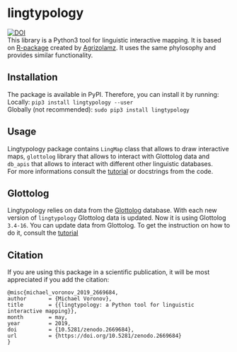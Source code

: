 # lingtypology
[![DOI](https://zenodo.org/badge/DOI/10.5281/zenodo.2669684.svg)](https://doi.org/10.5281/zenodo.2669684)  
This library is a Python3 tool for linguistic interactive mapping.
It is based on [R-package](https://github.com/ropensci/lingtypology) created by [Agrizolamz](https://github.com/agricolamz).
It uses the same phylosophy and provides similar functionality.

## Installation
The package is available in PyPI.
Therefore, you can install it by running:  
Locally: `pip3 install lingtypology --user`  
Globally (not recommended): `sudo pip3 install lingtypology`

## Usage
Lingtypology package contains `LingMap` class that allows to draw interactive maps, `glottolog` library that allows to interact with Glottolog data and `db_apis` that allows to interact with different other linguistic databases.  
For more informations consult the [tutorial](https://oneadder.github.io/lingtypology/)
or docstrings from the code.

## Glottolog
Lingtypology relies on data from the [Glottolog](https://glottolog.org/glottolog/language) database.
With each new version of `lingtypology` Glottolog data is updated. Now it is using Glottolog `3.4-16`.
You can update data from Glottolog. To get the instruction on how to do it, consult the [tutorial](https://oneadder.github.io/lingtypology/glottolog#g_version)

## Citation
If you are using this package in a scientific publication, it will be most appreciated if you add the citation:
```
@misc{michael_voronov_2019_2669684,
author       = {Michael Voronov},
title        = {{lingtypology: a Python tool for linguistic interactive mapping}},
month        = may,
year         = 2019,
doi          = {10.5281/zenodo.2669684},
url          = {https://doi.org/10.5281/zenodo.2669684}
}
```
